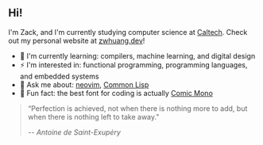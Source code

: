 ## Hi!

I'm Zack, and I'm currently studying computer science at [Caltech](https://www.caltech.edu/). Check out my personal website at [zwhuang.dev](https://zwhuang.dev)!

- :seedling: I'm currently learning: compilers, machine learning, and digital design
- :zap: I'm interested in: functional programming, programming languages, and embedded systems
- :eyes: Ask me about: [neovim](https://neovim.io/), [Common Lisp](https://lisp-lang.org/)
- :frog: Fun fact: the best font for coding is actually [Comic Mono](https://dtinth.github.io/comic-mono-font/)

> “Perfection is achieved, not when there is nothing more to add, but when there is nothing left to take away."
> 
> -- <cite>Antoine de Saint-Exupéry</cite>

<!--
**zack466/zack466** is a ✨ _special_ ✨ repository because its `README.md` (this file) appears on your GitHub profile.

Here are some ideas to get you started:

- 🔭 I’m currently working on ...
- 🌱 I’m currently learning ...
- 👯 I’m looking to collaborate on ...
- 🤔 I’m looking for help with ...
- 💬 Ask me about ...
- 📫 How to reach me: ...
- 😄 Pronouns: ...
- ⚡ Fun fact: ...
-->
